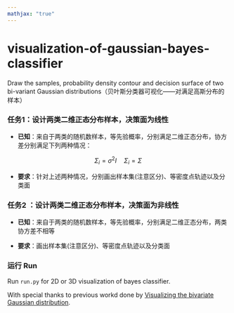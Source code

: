 ```yaml
---
mathjax: "true"
---
```

# visualization-of-gaussian-bayes-classifier
Draw the samples, probability density contour and decision surface of two bi-variant Gaussian distributions（贝叶斯分类器可视化——对满足高斯分布的样本）


### 任务1：设计两类二维正态分布样本，决策面为线性

* **已知**：来自于两类的随机数样本，等先验概率，分别满足二维正态分布，协方差分别满足下列两种情况：

$$\Sigma_{i}=\sigma^{2} I \quad \Sigma_{i}=\Sigma$$

* **要求**：针对上述两种情况，分别画出样本集(注意区分)、等密度点轨迹以及分类面

### 任务2 ：设计两类二维正态分布样本，决策面为非线性

* **已知**：来自于两类的随机数样本，等先验概率，分别满足二维正态分布，两类协方差不相等

* **要求**：画出样本集(注意区分)、等密度点轨迹以及分类面


### 运行 Run
Run `run.py` for 2D or 3D visualization of bayes classifier.


With special thanks to previous workd done by [Visualizing the bivariate Gaussian distribution](https://scipython.com/blog/visualizing-the-bivariate-gaussian-distribution/).
